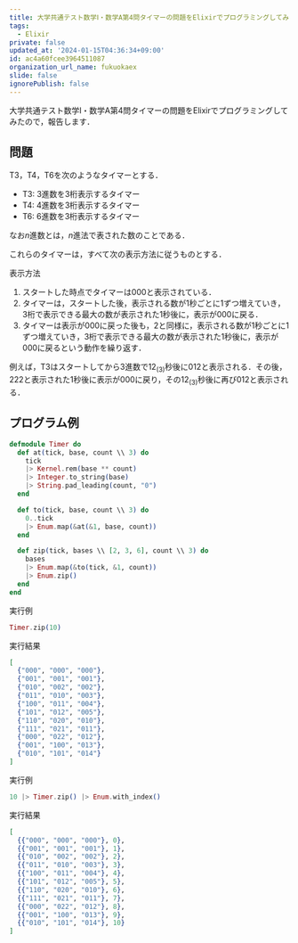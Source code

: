 ```yaml
---
title: 大学共通テスト数学Ⅰ・数学A第4問タイマーの問題をElixirでプログラミングしてみた
tags:
  - Elixir
private: false
updated_at: '2024-01-15T04:36:34+09:00'
id: ac4a60fcee3964511087
organization_url_name: fukuokaex
slide: false
ignorePublish: false
---
```

大学共通テスト数学Ⅰ・数学A第4問タイマーの問題をElixirでプログラミングしてみたので，報告します．

## 問題

T3，T4，T6を次のようなタイマーとする．

* T3: 3進数を3桁表示するタイマー
* T4: 4進数を3桁表示するタイマー
* T6: 6進数を3桁表示するタイマー

なお$n$進数とは，$n$進法で表された数のことである．

これらのタイマーは，すべて次の表示方法に従うものとする．

表示方法

1. スタートした時点でタイマーは000と表示されている．
1. タイマーは，スタートした後，表示される数が1秒ごとに1ずつ増えていき，3桁で表示できる最大の数が表示された1秒後に，表示が000に戻る．
1. タイマーは表示が000に戻った後も，2と同様に，表示される数が1秒ごとに1ずつ増えていき，3桁で表示できる最大の数が表示された1秒後に，表示が000に戻るという動作を繰り返す．

例えば，T3はスタートしてから3進数で$12_{(3)}$秒後に012と表示される．その後，222と表示された1秒後に表示が000に戻り，その$12_{(3)}$秒後に再び012と表示される．

## プログラム例

```elixir
defmodule Timer do
  def at(tick, base, count \\ 3) do
    tick
    |> Kernel.rem(base ** count)
    |> Integer.to_string(base)
    |> String.pad_leading(count, "0")
  end

  def to(tick, base, count \\ 3) do
    0..tick
    |> Enum.map(&at(&1, base, count))
  end

  def zip(tick, bases \\ [2, 3, 6], count \\ 3) do
    bases
    |> Enum.map(&to(tick, &1, count))
    |> Enum.zip()
  end
end
```

実行例

```elixir
Timer.zip(10)
```

実行結果

```elixir
[
  {"000", "000", "000"},
  {"001", "001", "001"},
  {"010", "002", "002"},
  {"011", "010", "003"},
  {"100", "011", "004"},
  {"101", "012", "005"},
  {"110", "020", "010"},
  {"111", "021", "011"},
  {"000", "022", "012"},
  {"001", "100", "013"},
  {"010", "101", "014"}
]
```

実行例

```elixir
10 |> Timer.zip() |> Enum.with_index()
```

実行結果

```elixir
[
  {{"000", "000", "000"}, 0},
  {{"001", "001", "001"}, 1},
  {{"010", "002", "002"}, 2},
  {{"011", "010", "003"}, 3},
  {{"100", "011", "004"}, 4},
  {{"101", "012", "005"}, 5},
  {{"110", "020", "010"}, 6},
  {{"111", "021", "011"}, 7},
  {{"000", "022", "012"}, 8},
  {{"001", "100", "013"}, 9},
  {{"010", "101", "014"}, 10}
]
```



